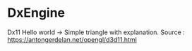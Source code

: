 # DxEngine
Dx11 Hello world -> Simple triangle with explanation. 
Source : https://antongerdelan.net/opengl/d3d11.html
